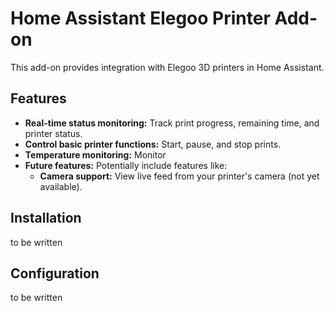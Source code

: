 # Home Assistant Elegoo Printer Add-on

This add-on provides integration with Elegoo 3D printers in Home Assistant.

## Features

* **Real-time status monitoring:** Track print progress, remaining time, and printer status.
* **Control basic printer functions:** Start, pause, and stop prints.
* **Temperature monitoring:** Monitor 
* **Future features:**  Potentially include features like:
  * **Camera support:** View live feed from your printer's camera (not yet available).


## Installation

to be written

## Configuration

to be written
